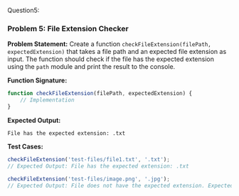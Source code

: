 Question5: 

### Problem 5: File Extension Checker

**Problem Statement:**
Create a function `checkFileExtension(filePath, expectedExtension)` that takes a file path and an expected file extension as input. The function should check if the file has the expected extension using the `path` module and print the result to the console.

**Function Signature:**
```javascript
function checkFileExtension(filePath, expectedExtension) {
    // Implementation
}
```

**Expected Output:**
```
File has the expected extension: .txt
```

**Test Cases:**
```javascript
checkFileExtension('test-files/file1.txt', '.txt');
// Expected Output: File has the expected extension: .txt

checkFileExtension('test-files/image.png', '.jpg');
// Expected Output: File does not have the expected extension. Expected: .jpg, Actual: .png
```
